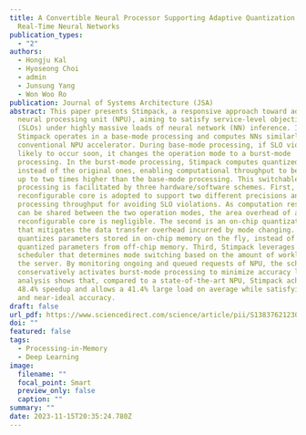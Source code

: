 ```yaml
---
title: A Convertible Neural Processor Supporting Adaptive Quantization for
  Real-Time Neural Networks
publication_types:
  - "2"
authors:
  - Hongju Kal
  - Hyoseong Choi
  - admin
  - Junsung Yang
  - Won Woo Ro
publication: Journal of Systems Architecture (JSA)
abstract: This paper presents Stimpack, a responsive approach toward adaptive
  neural processing unit (NPU), aiming to satisfy service-level objectives
  (SLOs) under highly massive loads of neural network (NN) inference. Initially,
  Stimpack operates in a base-mode processing and computes NNs similarly to a
  conventional NPU accelerator. During base-mode processing, if SLO violation is
  likely to occur soon, it changes the operation mode to a burst-mode
  processing. In the burst-mode processing, Stimpack computes quantized networks
  instead of the original ones, enabling computational throughput to be scaled
  up to two times higher than the base-mode processing. This switchable
  processing is facilitated by three hardware/software schemes. First, a
  reconfigurable core is adopted to support two different precisions and boost
  processing throughput for avoiding SLO violations. As computation resources
  can be shared between the two operation modes, the area overhead of a
  reconfigurable core is negligible. The second is an on-chip quantization unit
  that mitigates the data transfer overhead incurred by mode changing. It
  quantizes parameters stored in on-chip memory on the fly, instead of bringing
  quantized parameters from off-chip memory. Third, Stimpack leverages a
  scheduler that determines mode switching based on the amount of workloads in
  the server. By monitoring ongoing and queued requests of NPU, the scheduler
  conservatively activates burst-mode processing to minimize accuracy loss. Our
  analysis shows that, compared to a state-of-the-art NPU, Stimpack achieves
  48.4% speedup and allows a 41.4% large load on average while satisfying SLO
  and near-ideal accuracy.
draft: false
url_pdf: https://www.sciencedirect.com/science/article/pii/S1383762123002047
doi: ""
featured: false
tags:
  - Processing-in-Memory
  - Deep Learning
image:
  filename: ""
  focal_point: Smart
  preview_only: false
  caption: ""
summary: ""
date: 2023-11-15T20:35:24.780Z
---
```

